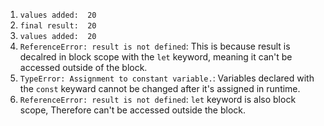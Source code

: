 1. `values added:  20`
2. `final result:  20`
3. `values added:  20`
4. `ReferenceError: result is not defined`:  This is because result is decalred in block scope with the `let` keyword, meaning it can't be accessed outside of the block.
5. `TypeError: Assignment to constant variable.`: Variables declared with the `const` keyward cannot be changed after it's assigned in runtime.
6. `ReferenceError: result is not defined`: `let` keyword is also block scope, Therefore can't be accessed outside the block.